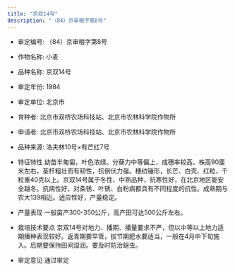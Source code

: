 ```yaml
---
title: "京双14号"
description: "（84）京审粮字第8号"
---
```

* 审定编号:  （84）京审粮字第8号

*  作物名称:  小麦

*  品种名称:  京双14号

*  审定年份:  1984

*  审定单位:  北京市

* 育种者:  北京市双桥农场科技站、北京市农林科学院作物所

*  申请者:  北京市双桥农场科技站、北京市农林科学院作物所

*  品种来源:  洛夫林10号×有芒红7号

*  特征特性
幼苗半匍匐，叶色浓绿。分蘖力中等偏上，成穗率较高。株高90厘米左右，茎杆粗壮而有韧性，抗倒伏力强。穗纺锤形，长芒、白壳、红粒，千粒重40克以上。京双14号属于冬性、中熟品种，抗寒性好，在北京地区能安全越冬。抗病性好，对条锈、叶锈、白粉病都具有不同程度的抗性。成熟期与农大139相近。适应性好，产量稳定。

*  产量表现
一般亩产300-350公斤，高产田可达500公斤左右。

*  栽培技术要点
京双14号对地力、播期、播量要求不严，但以中等以上地力适期播种表现较好。返青期要早管，拔节期肥水要适当，一般在4月中下旬施入。后期要保持田间湿润。要及时防治蚜虫。

*  审定意见
通过审定
